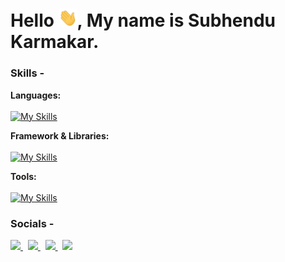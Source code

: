 # Hello <img width="30" src="https://github.com/Venom-61/Venom-61/blob/main/assets/gif/Hi.gif" />, My name is Subhendu Karmakar.

### Skills -

**Languages:**  
<br />
[![My Skills](https://skillicons.dev/icons?i=c,cpp,cs,js,ts)]()

**Framework & Libraries:**
<br />
<br />
[![My Skills](https://skillicons.dev/icons?i=tailwind,react,nextjs,angular,d3,threejs,dotnet,unity)]()

**Tools:**
<br />
<br />
[![My Skills](https://skillicons.dev/icons?i=git,github,vim,neovim,lua,linux,bash,visualstudio)]()


### Socials -

<p align="left">
  <a href="https://instagram.com/maikarmahoon" target="_blank">
    <img src="https://skillicons.dev/icons?i=instagram" />
  </a>
  &nbsp;
  <a href="https://twitter.com/maikarmahoon" target="_blank">
    <img src="https://skillicons.dev/icons?i=twitter" />
  </a>
  &nbsp;
  <a href="https://www.linkedin.com/in/maikarmahoon/" target="_blank">
    <img src="https://skillicons.dev/icons?i=linkedin" />
  </a>
  &nbsp;
  <a href="https://stackoverflow.com/users/14745054/subhendu-karmakar" target="_blank">
    <img src="https://skillicons.dev/icons?i=stackoverflow" />
  </a>
</p>
